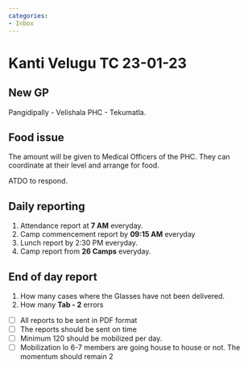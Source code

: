 ```yaml
---
categories:
- Inbox
---
```

# Kanti Velugu TC 23-01-23

## **New GP**

Pangidipally - Velishala PHC - Tekumatla.

## **Food issue**

The amount will be given to Medical Officers of the PHC. They can coordinate at their level and arrange for food.

  

ATDO to respond.

## **Daily reporting**

1. Attendance report at **7 AM** everyday.
2. Camp commencement report by **09:15 AM** everyday
3. Lunch report by 2:30 PM everyday.
4. Camp report from **26 Camps** everyday.

## **End of day report**

1. How many cases where the Glasses have not been delivered.
2. How many **Tab - 2** errors

  

- [ ] All reports to be sent in PDF format
- [ ] The reports should be sent on time
- [ ] Minimum 120 should be mobilized per day.
- [ ] Mobilization lo 6-7 members are going house to house or not. The momentum should remain 2